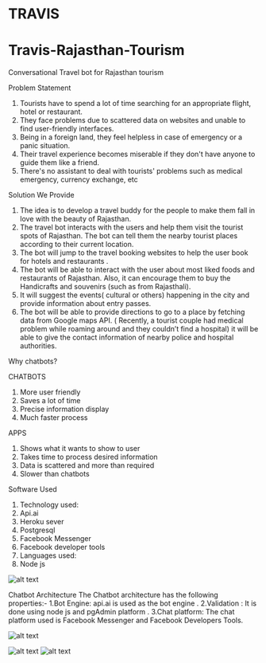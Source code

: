 # TRAVIS
# Travis-Rajasthan-Tourism
Conversational Travel bot for Rajasthan tourism

Problem Statement
1. Tourists have to spend a lot of time searching for an appropriate flight, hotel or restaurant.
2. They  face problems due to scattered data on websites and unable to find user-friendly interfaces.
3. Being in a foreign land, they feel helpless in case  of emergency or a panic situation. 
4. Their travel experience becomes miserable if they don't have anyone to guide them like a friend.
5. There's no assistant to deal with tourists' problems such as medical emergency, currency exchange, etc

Solution We Provide
1. The idea is to develop a travel buddy for the people to make them fall in love with the beauty of Rajasthan.
2. The travel bot interacts with the users and help them visit the tourist spots of Rajasthan. The bot can tell them the nearby tourist places according to their current location.
3. The bot will jump to the travel booking websites to help the user book for hotels and restaurants .
4. The bot  will be able to interact with the user about most liked foods and restaurants of Rajasthan. Also, it can encourage them to buy  the Handicrafts and souvenirs (such as from Rajasthali).
5. It will suggest the events( cultural or others) happening in the city and provide information about  entry passes.
6. The bot will be able to provide directions to go to a place by fetching data from Google maps API.	( Recently, a tourist couple had medical problem while roaming around and they couldn’t find a hospital) it will be able to give the contact information of nearby  police and hospital authorities.

Why chatbots?

CHATBOTS
1. More user friendly
2. Saves a lot of time
3. Precise information display
4. Much faster process

APPS
1. Shows what it wants to show to user
2. Takes time to process desired information
3. Data is scattered and more than required
4. Slower than chatbots

Software Used

1. Technology used:
2. Api.ai
3. Heroku sever
4. Postgresql 
5. Facebook Messenger
6. Facebook developer tools
7. Languages used:
8. Node js

![alt text]( https://user-images.githubusercontent.com/37470609/37686246-8d5af3ba-2cbc-11e8-9ffe-defd2bbfee47.jpeg)

Chatbot Architecture
The Chatbot architecture has the following properties:-
1.Bot Engine: api.ai is used as the bot engine .
2.Validation : It is done using node js and pgAdmin platform .
3.Chat platform: The chat platform used is Facebook Messenger and Facebook Developers Tools.

![alt text]( https://user-images.githubusercontent.com/37470609/37686288-cd67b812-2cbc-11e8-8cc4-9da8f62008bd.jpeg)


![alt text]( https://user-images.githubusercontent.com/37470609/37686296-d4d2d8fc-2cbc-11e8-9e08-901520bd92ae.jpeg)
![alt text]( https://user-images.githubusercontent.com/37470609/37686300-dbc58ae2-2cbc-11e8-9c02-9a34520ae504.jpeg)
